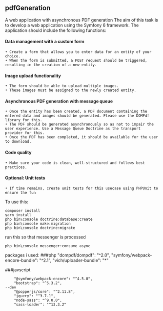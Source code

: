## pdfGeneration
A web application with asynchronous PDF generation
The aim of this task is to develop a web application using the Symfony 6 framework.
The application
should include the following functions:
#### Data management with a custom form 
    • Create a form that allows you to enter data for an entity of your choice.
    • When the form is submitted, a POST request should be triggered, resulting in the creation of a new entity.
#### Image upload functionality
    • The form should be able to upload multiple images.
    • These images must be assigned to the newly created entity.
#### Asynchronous PDF generation with message queue
    • Once the entity has been created, a PDF document containing the entered data and images should be generated. Please use the DOMPdf library for this.
    • The PDF should be generated asynchronously so as not to impair the user experience. Use a Message Queue Doctrine as the transport provider for this.
    • Once the PDF has been completed, it should be available for the user to download.
#### Code quality
    • Make sure your code is clean, well-structured and follows best practices.
#### Optional: Unit tests
    • If time remains, create unit tests for this usecase using PHPUnit to ensure the fun

To use this:

    composer install
    yarn install
    php bin\console doctrine:database:create
    php bin\console make:migration
    php bin\console doctrine:migrate

run this so that messenger is processed

    php bin\console messenger:consume async
    
packages i used:
###php
        "dompdf/dompdf": "^2.0",
        "symfony/webpack-encore-bundle": "^2.1",
        "vich/uploader-bundle": "*"

###javscript


        "@symfony/webpack-encore": "^4.5.0",
        "bootstrap": "^5.3.2",
    --dev
        "@popperjs/core": "^2.11.8",
        "jquery": "^3.7.1",
        "node-sass": "^9.0.0",
        "sass-loader": "^13.3.2"


